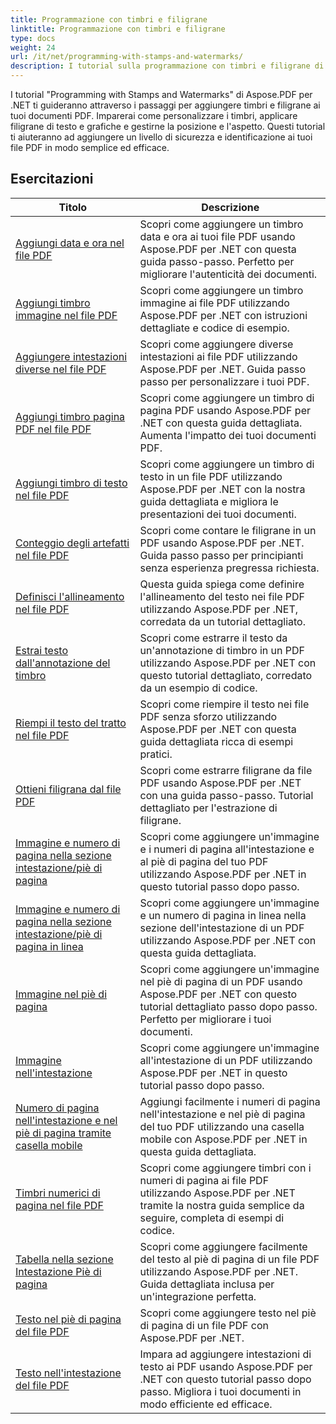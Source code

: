 ```yaml
---
title: Programmazione con timbri e filigrane
linktitle: Programmazione con timbri e filigrane
type: docs
weight: 24
url: /it/net/programming-with-stamps-and-watermarks/
description: I tutorial sulla programmazione con timbri e filigrane di Aspose.PDF per .NET insegnano come aggiungere elementi di sicurezza e personalizzazione ai documenti PDF.
---
```


I tutorial "Programming with Stamps and Watermarks" di Aspose.PDF per .NET ti guideranno attraverso i passaggi per aggiungere timbri e filigrane ai tuoi documenti PDF. Imparerai come personalizzare i timbri, applicare filigrane di testo e grafiche e gestirne la posizione e l'aspetto. Questi tutorial ti aiuteranno ad aggiungere un livello di sicurezza e identificazione ai tuoi file PDF in modo semplice ed efficace.

## Esercitazioni
| Titolo | Descrizione |
| --- | --- | 
| [Aggiungi data e ora nel file PDF](./add-date-time-stamp/) | Scopri come aggiungere un timbro data e ora ai tuoi file PDF usando Aspose.PDF per .NET con questa guida passo-passo. Perfetto per migliorare l'autenticità dei documenti. |  
| [Aggiungi timbro immagine nel file PDF](./add-image-stamp/) | Scopri come aggiungere un timbro immagine ai file PDF utilizzando Aspose.PDF per .NET con istruzioni dettagliate e codice di esempio. |  
| [Aggiungere intestazioni diverse nel file PDF](./adding-different-headers/) | Scopri come aggiungere diverse intestazioni ai file PDF utilizzando Aspose.PDF per .NET. Guida passo passo per personalizzare i tuoi PDF. |  
| [Aggiungi timbro pagina PDF nel file PDF](./add-pdf-page-stamp/) | Scopri come aggiungere un timbro di pagina PDF usando Aspose.PDF per .NET con questa guida dettagliata. Aumenta l'impatto dei tuoi documenti PDF. |  
| [Aggiungi timbro di testo nel file PDF](./add-text-stamp/) | Scopri come aggiungere un timbro di testo in un file PDF utilizzando Aspose.PDF per .NET con la nostra guida dettagliata e migliora le presentazioni dei tuoi documenti. |  
| [Conteggio degli artefatti nel file PDF](./counting-artifacts/) | Scopri come contare le filigrane in un PDF usando Aspose.PDF per .NET. Guida passo passo per principianti senza esperienza pregressa richiesta. |  
| [Definisci l'allineamento nel file PDF](./define-alignment/) | Questa guida spiega come definire l'allineamento del testo nei file PDF utilizzando Aspose.PDF per .NET, corredata da un tutorial dettagliato. |  
| [Estrai testo dall'annotazione del timbro](./extract-text-from-stamp-annotation/) | Scopri come estrarre il testo da un'annotazione di timbro in un PDF utilizzando Aspose.PDF per .NET con questo tutorial dettagliato, corredato da un esempio di codice. |  
| [Riempi il testo del tratto nel file PDF](./fill-stroke-text/) | Scopri come riempire il testo nei file PDF senza sforzo utilizzando Aspose.PDF per .NET con questa guida dettagliata ricca di esempi pratici. |  
| [Ottieni filigrana dal file PDF](./get-watermark/) | Scopri come estrarre filigrane da file PDF usando Aspose.PDF per .NET con una guida passo-passo. Tutorial dettagliato per l'estrazione di filigrane. |  
| [Immagine e numero di pagina nella sezione intestazione/piè di pagina](./image-and-page-number-in-header-footer-section/) | Scopri come aggiungere un'immagine e i numeri di pagina all'intestazione e al piè di pagina del tuo PDF utilizzando Aspose.PDF per .NET in questo tutorial passo dopo passo. |  
| [Immagine e numero di pagina nella sezione intestazione/piè di pagina in linea](./image-and-page-number-in-header-footer-section-inline/) | Scopri come aggiungere un'immagine e un numero di pagina in linea nella sezione dell'intestazione di un PDF utilizzando Aspose.PDF per .NET con questa guida dettagliata. |  
| [Immagine nel piè di pagina](./image-in-footer/) | Scopri come aggiungere un'immagine nel piè di pagina di un PDF usando Aspose.PDF per .NET con questo tutorial dettagliato passo dopo passo. Perfetto per migliorare i tuoi documenti. |  
| [Immagine nell'intestazione](./image-in-header/) | Scopri come aggiungere un'immagine all'intestazione di un PDF utilizzando Aspose.PDF per .NET in questo tutorial passo dopo passo. |  
| [Numero di pagina nell'intestazione e nel piè di pagina tramite casella mobile](./page-number-in-header-footer-using-floating-box/) | Aggiungi facilmente i numeri di pagina nell'intestazione e nel piè di pagina del tuo PDF utilizzando una casella mobile con Aspose.PDF per .NET in questa guida dettagliata. |  
| [Timbri numerici di pagina nel file PDF](./page-number-stamps/) | Scopri come aggiungere timbri con i numeri di pagina ai file PDF utilizzando Aspose.PDF per .NET tramite la nostra guida semplice da seguire, completa di esempi di codice. |  
| [Tabella nella sezione Intestazione Piè di pagina](./table-in-header-footer-section/) | Scopri come aggiungere facilmente del testo al piè di pagina di un file PDF utilizzando Aspose.PDF per .NET. Guida dettagliata inclusa per un'integrazione perfetta. |  
| [Testo nel piè di pagina del file PDF](./text-in-footer/) | Scopri come aggiungere testo nel piè di pagina di un file PDF con Aspose.PDF per .NET. |  
| [Testo nell'intestazione del file PDF](./text-in-header/) | Impara ad aggiungere intestazioni di testo ai PDF usando Aspose.PDF per .NET con questo tutorial passo dopo passo. Migliora i tuoi documenti in modo efficiente ed efficace. |  